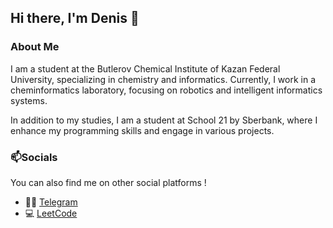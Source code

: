 ## Hi there, I'm Denis 👋

### About Me

I am a student at the Butlerov Chemical Institute of Kazan Federal University, specializing in chemistry and informatics. Currently, I work in a cheminformatics laboratory, focusing on robotics and intelligent informatics systems. 

In addition to my studies, I am a student at School 21 by Sberbank, where I enhance my programming skills and engage in various projects.


### 📫Socials

You can also find me on other social platforms !

- 👨‍💻 [Telegram](https://t.me/walderhu)
- 💻 [LeetCode](https://leetcode.com/u/walderhu/)


<!--
**walderhu/walderhu** is a ✨ _special_ ✨ repository because its `README.md` (this file) appears on your GitHub profile.

Here are some ideas to get you started:

- 🔭 I’m currently working on ...
- 🌱 I’m currently learning ...
- 👯 I’m looking to collaborate on ...
- 🤔 I’m looking for help with ...
- 💬 Ask me about ...
- 📫 How to reach me: ...
- 😄 Pronouns: ...
- ⚡ Fun fact: ...
-->